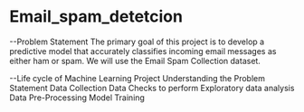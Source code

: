 # Email_spam_detetcion

--Problem Statement
The primary goal of this project is to develop a predictive model that accurately classifies incoming email messages as either ham or spam. We will use the Email Spam Collection dataset.


--Life cycle of Machine Learning Project
Understanding the Problem Statement
Data Collection
Data Checks to perform
Exploratory data analysis
Data Pre-Processing
Model Training
